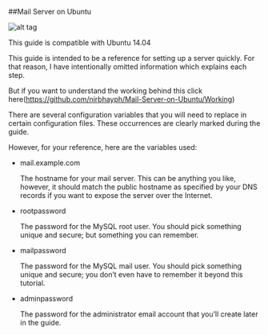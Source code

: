 ##Mail Server on Ubuntu

![alt tag](https://github.com/nirbhayph/Mail-Server-on-Ubuntu/blob/master/Working/Cover.png)

This guide is compatible with Ubuntu 14.04 

This guide is intended to be a reference for setting up a server quickly. For that reason, I have intentionally omitted information  which explains each step.

But if you want to understand the working behind this click here(https://github.com/nirbhayph/Mail-Server-on-Ubuntu/Working)

There are several configuration variables that you will need to replace in certain configuration files. These occurrences are clearly marked during the guide.

However, for your reference, here are the variables used:

- mail.example.com  

  The hostname for your mail server. This can be anything you like, however, it should match the public hostname as specified by your DNS records if you want to expose the server over the Internet.

- rootpassword  

  The password for the MySQL  root  user. You should pick something unique and secure; but something you can remember.

- mailpassword  

  The password for the MySQL  mail  user. You should pick something unique and secure; you don’t even have to remember it beyond this tutorial.

- adminpassword  

  The password for the administrator e­mail account that you’ll create later in the guide.
  

